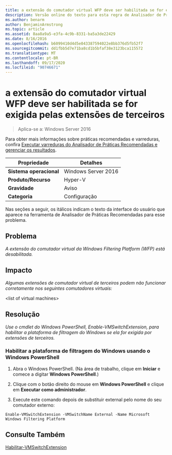 ```yaml
---
title: a extensão do comutador virtual WFP deve ser habilitada se for exigida pelas extensões de terceiros
description: Versão online do texto para esta regra de Analisador de Práticas Recomendadas.
ms.author: benarm
author: BenjaminArmstrong
ms.topic: article
ms.assetid: 8aa8a9a5-e3fa-4c9b-8331-ba5a3de22429
ms.date: 8/16/2016
ms.openlocfilehash: b6099410d4d5e043387594022e8bb376d5fb52f7
ms.sourcegitcommit: dd1fbb5d7e71ba8cd1b5bfaf38e3123bca115572
ms.translationtype: MT
ms.contentlocale: pt-BR
ms.lasthandoff: 09/17/2020
ms.locfileid: "90746671"
---
```

# <a name="the-wfp-virtual-switch-extension-should-be-enabled-if-it-is-required-by-third-party-extensions"></a>a extensão do comutador virtual WFP deve ser habilitada se for exigida pelas extensões de terceiros

>Aplica-se a: Windows Server 2016

Para obter mais informações sobre práticas recomendadas e varreduras, confira [Executar varreduras do Analisador de Práticas Recomendadas e gerenciar os resultados](https://go.microsoft.com/fwlink/p/?LinkID=223177).

|Propriedade|Detalhes|
|-|-|
|**Sistema operacional**|Windows Server 2016|
|**Produto/Recurso**|Hyper-V|
|**Gravidade**|Aviso|
|**Categoria**|Configuração|

Nas seções a seguir, os itálicos indicam o texto da interface do usuário que aparece na ferramenta de Analisador de Práticas Recomendadas para esse problema.

## <a name="issue"></a>**Problema**
*A extensão do comutador virtual da Windows Filtering Platform (WFP) está desabilitada.*

## <a name="impact"></a>**Impacto**
*Algumas extensões de comutador virtual de terceiros podem não funcionar corretamente nos seguintes comutadores virtuais:*

\<list of virtual machines>

## <a name="resolution"></a>**Resolução**
*Use o cmdlet do Windows PowerShell, Enable-VMSwitchExtension, para habilitar a plataforma de filtragem do Windows se ela for exigida por extensões de terceiros.*

### <a name="enable-the-windows-filtering-platform-using-windows-powershell"></a>Habilitar a plataforma de filtragem do Windows usando o Windows PowerShell

1.  Abra o Windows PowerShell. (Na área de trabalho, clique em **Iniciar** e comece a digitar **Windows PowerShell**.)

2.  Clique com o botão direito do mouse em **Windows PowerShell** e clique em **Executar como administrador**.

3.  Execute este comando depois de substituir external pelo nome do seu comutador externo:

```
Enable-VMSwitchExtension -VMSwitchName External -Name Microsoft Windows Filtering Platform
```

## <a name="see-also"></a>Consulte Também
[Habilitar-VMSwitchExtension](/powershell/module/hyper-v/enable-vmswitchextension?view=win10-ps)